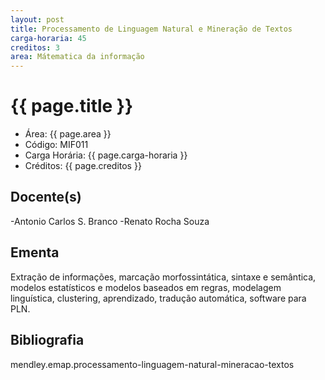 ```yaml
---
layout: post
title: Processamento de Linguagem Natural e Mineração de Textos
carga-horaria: 45
creditos: 3
area: Mátematica da informação
---
```


# {{ page.title }}

- Área: {{ page.area }}     
- Código: MIF011
- Carga Horária: {{ page.carga-horaria }}
- Créditos: {{ page.creditos }}

## Docente(s) 

-Antonio Carlos S. Branco
-Renato Rocha Souza

## Ementa

Extração de informações, marcação morfossintática, sintaxe e
semântica, modelos estatísticos e modelos baseados em regras,
modelagem linguística, clustering, aprendizado, tradução automática,
software para PLN.

## Bibliografia

mendley.emap.processamento-linguagem-natural-mineracao-textos
